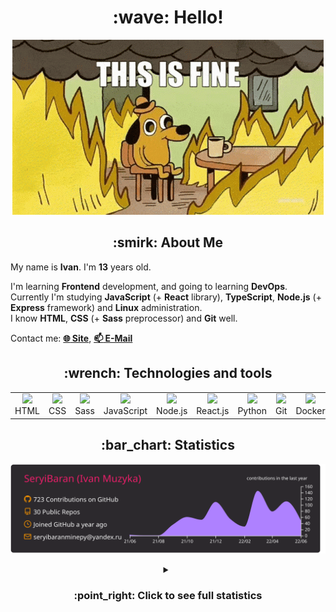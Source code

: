 <h1 align="center">:wave: Hello!</h1>

<p align="center"><img src="images/this-is-fine.gif" /></p>

<h2 align="center">:smirk: About Me</h2>

My name is **Ivan**. I'm **13** years old.

I'm learning **Frontend** development, and going to learning **DevOps**.  
Currently I'm studying **JavaScript** (+ **React** library), **TypeScript**, **Node.js** (+ **Express** framework) and **Linux** administration.  
I know **HTML**, **CSS** (+ **Sass** preprocessor) and **Git** well.  

Contact me: [**:globe_with_meridians: Site**](https://seryibaran.github.io), [**:mailbox: E-Mail**](mailto:seryibaranminepy@yandex.ru)

<h2 align="center">:wrench: Technologies and tools</h2>
<table style="border-size:0px" align="center">
  <tr>
    <td style="border: none;" width="90" align="center"><a href="https://developer.mozilla.org/docs/Web/HTML"><img src="https://cdn.iconscout.com/icon/free/png-64/html-1175208.png"></a>HTML</td>
    <td style="border: none;" width="90" align="center"><a href="https://developer.mozilla.org/docs/Web/CSS"><img src="https://cdn.iconscout.com/icon/free/png-64/css-1175237.png"></a>CSS</td>
    <td style="border: none;" width="90" align="center"><a href="https://sass-lang.com/"><img src="https://cdn.iconscout.com/icon/free/png-64/sass-226054.png"></a>Sass</td>
    <td style="border: none;" width="90" align="center"><a href="https://developer.mozilla.org/docs/Web/JavaScript"><img src="https://cdn.iconscout.com/icon/free/png-64/js-3029998.png"></a>JavaScript</td>
    <td style="border: none;" width="90" align="center"><a href="https://nodejs.org"><img src="https://cdn.iconscout.com/icon/free/png-64/node-js-1174925.png"></a>Node.js</td>
    <td style="border: none;" width="90" align="center"><a href="https://reactjs.org/"><img src="https://cdn.iconscout.com/icon/free/png-64/react-282599.png"></a>React.js</td>
    <td style="border: none;" width="90" align="center"><a href="https://www.python.org/"><img src="https://cdn.iconscout.com/icon/free/png-64/python-2-226051.png"></a>Python</td>
    <td style="border: none;" width="90" align="center"><a href="https://git-scm.com/"><img src="https://cdn.iconscout.com/icon/free/png-64/git-225996.png"></a>Git</td>
    <td style="border: none;" width="90" align="center"><a href="https://www.docker.com/"><img src="https://cdn.iconscout.com/icon/free/png-64/docker-2944835.png"></a>Docker</td>
    <td style="border: none;" width="90" align="center"><a href="https://www.kernel.org/"><img src="https://cdn.iconscout.com/icon/free/png-64/linux-1174928.png"></a>Linux</td>
  </tr>
</table>

<h2 align="center">:bar_chart: Statistics</h2>

<p align="center"><img src="https://raw.githubusercontent.com/SeryiBaran/seryibaran/master/profile-summary-card-output/monokai/0-profile-details.svg" /></p>

<details>
  <summary align="center"><h3>:point_right: <b>Click to see full statistics</b></h3></summary>

<!--START_SECTION:waka-->
![Code Time](http://img.shields.io/badge/Code%20Time-24%20hrs%2057%20mins-blue)

![Profile Views](http://img.shields.io/badge/Profile%20Views-0-blue)

**🐱 My GitHub Data** 

> 🏆 466 Contributions in the Year 2022
 > 
> 📦 259.1 kB Used in GitHub's Storage 
 > 
> 🚫 Not Opted to Hire
 > 
> 📜 35 Public Repositories 
 > 
> 🔑 1 Private Repository 
 > 
**I'm an Early 🐤** 

```text
🌞 Morning    113 commits    ████░░░░░░░░░░░░░░░░░░░░░   19.45% 
🌆 Daytime    334 commits    ██████████████░░░░░░░░░░░   57.49% 
🌃 Evening    134 commits    █████░░░░░░░░░░░░░░░░░░░░   23.06% 
🌙 Night      0 commits      ░░░░░░░░░░░░░░░░░░░░░░░░░   0.0%

```
📅 **I'm Most Productive on Wednesday** 

```text
Monday       84 commits     ███░░░░░░░░░░░░░░░░░░░░░░   14.46% 
Tuesday      68 commits     ███░░░░░░░░░░░░░░░░░░░░░░   11.7% 
Wednesday    124 commits    █████░░░░░░░░░░░░░░░░░░░░   21.34% 
Thursday     70 commits     ███░░░░░░░░░░░░░░░░░░░░░░   12.05% 
Friday       98 commits     ████░░░░░░░░░░░░░░░░░░░░░   16.87% 
Saturday     78 commits     ███░░░░░░░░░░░░░░░░░░░░░░   13.43% 
Sunday       59 commits     ██░░░░░░░░░░░░░░░░░░░░░░░   10.15%

```


📊 **This Week I Spent My Time On** 

```text
⌚︎ Time Zone: Europe/Moscow

💬 Programming Languages: 
TypeScript               2 hrs 54 mins       ████████████████░░░░░░░░░   67.49% 
JavaScript               37 mins             ███░░░░░░░░░░░░░░░░░░░░░░   14.71% 
HTML                     13 mins             █░░░░░░░░░░░░░░░░░░░░░░░░   5.22% 
JSON                     9 mins              █░░░░░░░░░░░░░░░░░░░░░░░░   3.52% 
Docker                   6 mins              ░░░░░░░░░░░░░░░░░░░░░░░░░   2.5%

🔥 Editors: 
Sublime Text             3 hrs 22 mins       ███████████████████░░░░░░   78.39% 
VS Code                  45 mins             ████░░░░░░░░░░░░░░░░░░░░░   17.76% 
WebStorm                 9 mins              █░░░░░░░░░░░░░░░░░░░░░░░░   3.85%

🐱‍💻 Projects: 
ddtReactCourse           3 hrs 12 mins       ██████████████████░░░░░░░   74.61% 
learn-web                15 mins             █░░░░░░░░░░░░░░░░░░░░░░░░   6.12% 
my-server                12 mins             █░░░░░░░░░░░░░░░░░░░░░░░░   4.77% 
https-test               7 mins              ░░░░░░░░░░░░░░░░░░░░░░░░░   3.04% 
testvite                 7 mins              ░░░░░░░░░░░░░░░░░░░░░░░░░   3.02%

💻 Operating System: 
Linux                    4 hrs 18 mins       █████████████████████████   100.0%

```

**I Mostly Code in HTML** 

```text
HTML                     9 repos             ███████░░░░░░░░░░░░░░░░░░   29.03% 
JavaScript               6 repos             ████░░░░░░░░░░░░░░░░░░░░░   19.35% 
SCSS                     5 repos             ████░░░░░░░░░░░░░░░░░░░░░   16.13% 
Python                   4 repos             ███░░░░░░░░░░░░░░░░░░░░░░   12.9% 
CSS                      3 repos             ██░░░░░░░░░░░░░░░░░░░░░░░   9.68%

```


**Timeline**

![Chart not found](https://raw.githubusercontent.com/SeryiBaran/SeryiBaran/master/charts/bar_graph.png) 


 Last Updated on 16/06/2022 16:38:31 UTC
<!--END_SECTION:waka-->

</details>
